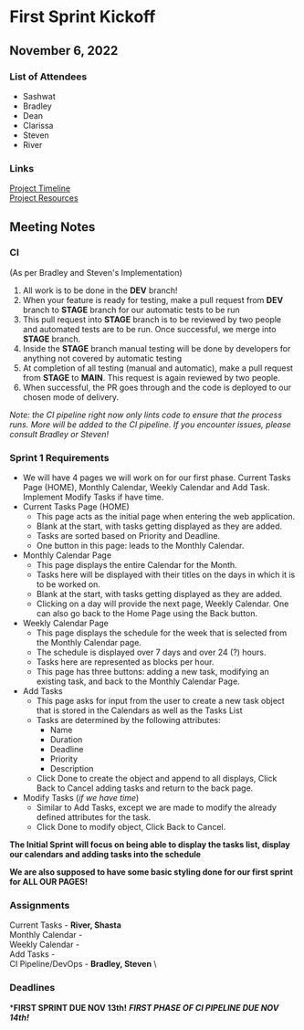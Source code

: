 # First Sprint Kickoff
## November 6, 2022

### List of Attendees

- Sashwat
- Bradley
- Dean
- Clarissa
- Steven
- River

### Links
[Project Timeline](https://docs.google.com/document/d/1ftAjzyDihtLy-gTYkSZkHnD_dQ9gX-8rzK29jKTpQqk/edit)\
[Project Resources](https://docs.google.com/document/d/1-Qo3ew7RwPbIojRI7X5BBmDDgsFqV2_TwE7MoBs_7Fw/edit)

## Meeting Notes

### CI 

(As per Bradley and Steven's Implementation)
1. All work is to be done in the **DEV** branch!
2. When your feature is ready for testing, make a pull request from **DEV** branch to **STAGE** branch for our automatic tests to be run
3. This pull request into **STAGE** branch is to be reviewed by two people and automated tests are to be run. Once successful, we merge into **STAGE** branch.
4. Inside the **STAGE** branch manual testing will be done by developers for anything not covered by automatic testing
5. At completion of all testing (manual and automatic), make a pull request from **STAGE** to **MAIN**. This request is again reviewed by two people.
6. When successful, the PR goes through and the code is deployed to our chosen mode of delivery.

*Note: the CI pipeline right now only lints code to ensure that the process runs. More will be added to the CI pipeline. If you encounter issues, please consult Bradley or Steven!*

### Sprint 1 Requirements

- We will have 4 pages we will work on for our first phase. Current Tasks Page (HOME), Monthly Calendar, Weekly Calendar and Add Task. Implement Modify Tasks if have time.
- Current Tasks Page (HOME)
  - This page acts as the initial page when entering the web application. 
  - Blank at the start, with tasks getting displayed as they are added. 
  - Tasks are sorted based on Priority and Deadline. 
  - One button in this page: leads to the Monthly Calendar.
- Monthly Calendar Page
  - This page displays the entire Calendar for the Month. 
  - Tasks here will be displayed with their titles on the days in which it is to be worked on. 
  - Blank at the start, with tasks getting displayed as they are added. 
  - Clicking on a day will provide the next page, Weekly Calendar. One can also go back to the Home Page using the Back button. 
- Weekly Calendar Page
  - This page displays the schedule for the week that is selected from the Monthly Calendar page. 
  - The schedule is displayed over 7 days and over 24 (?) hours. 
  - Tasks here are represented as blocks per hour. 
  - This page has three buttons: adding a new task, modifying an existing task, and back to the Monthly Calendar Page. 
- Add Tasks
  - This page asks for input from the user to create a new task object that is stored in the Calendars as well as the Tasks List
  - Tasks are determined by the following attributes:
    - Name
    - Duration
    - Deadline
    - Priority
    - Description
  - Click Done to create the object and append to all displays, Click Back to Cancel adding tasks and return to the back page.
- Modify Tasks (*if we have time*)
  - Similar to Add Tasks, except we are made to modify the already defined attributes for the task.
  - Click Done to modify object, Click Back to Cancel.

**The Initial Sprint will focus on being able to display the tasks list, display our calendars and adding tasks into the schedule**

**We are also supposed to have some basic styling done for our first sprint for ALL OUR PAGES!**

### Assignments

Current Tasks - **River, Shasta** \
Monthly Calendar - \
Weekly Calendar - \
Add Tasks - \
CI Pipeline/DevOps - **Bradley, Steven** \

### Deadlines

***FIRST SPRINT DUE NOV 13th!**
***FIRST PHASE OF CI PIPELINE DUE NOV 14th!***


